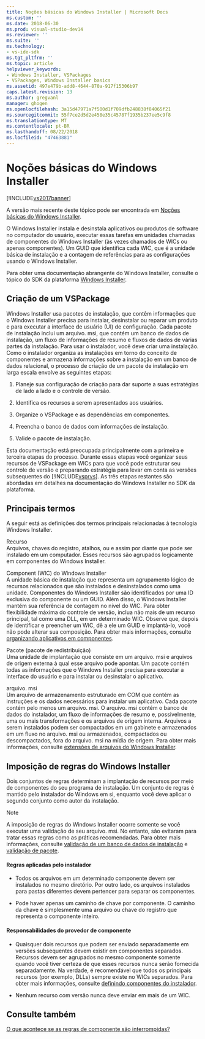 ```yaml
---
title: Noções básicas do Windows Installer | Microsoft Docs
ms.custom: ''
ms.date: 2018-06-30
ms.prod: visual-studio-dev14
ms.reviewer: ''
ms.suite: ''
ms.technology:
- vs-ide-sdk
ms.tgt_pltfrm: ''
ms.topic: article
helpviewer_keywords:
- Windows Installer, VSPackages
- VSPackages, Windows Installer basics
ms.assetid: 497e479b-add8-4644-870a-917f15306b97
caps.latest.revision: 13
ms.author: gregvanl
manager: ghogen
ms.openlocfilehash: 3a15d47971a7f500d1f709dfb248838f84065f21
ms.sourcegitcommit: 55f7ce2d5d2e458e35c45787f1935b237ee5c9f8
ms.translationtype: MT
ms.contentlocale: pt-BR
ms.lasthandoff: 08/22/2018
ms.locfileid: "47463881"
---
```

# <a name="windows-installer-basics"></a>Noções básicas do Windows Installer
[!INCLUDE[vs2017banner](../../includes/vs2017banner.md)]

A versão mais recente deste tópico pode ser encontrada em [Noções básicas do Windows Installer](https://docs.microsoft.com/visualstudio/extensibility/internals/windows-installer-basics).  
  
O Windows Installer instala e desinstala aplicativos ou produtos de software no computador do usuário, executar essas tarefas em unidades chamadas de componentes do Windows Installer (às vezes chamados de WICs ou apenas componentes). Um GUID que identifica cada WIC, que é a unidade básica de instalação e a contagem de referências para as configurações usando o Windows Installer.  
  
 Para obter uma documentação abrangente do Windows Installer, consulte o tópico do SDK da plataforma [Windows Installer](http://msdn.microsoft.com/library/aa372866.aspx).  
  
## <a name="authoring-a-vspackage"></a>Criação de um VSPackage  
 Windows Installer usa pacotes de instalação, que contêm informações que o Windows Installer precisa para instalar, desinstalar ou reparar um produto e para executar a interface de usuário (UI) de configuração. Cada pacote de instalação inclui um arquivo. msi, que contém um banco de dados de instalação, um fluxo de informações de resumo e fluxos de dados de várias partes da instalação. Para usar o instalador, você deve criar uma instalação. Como o instalador organiza as instalações em torno do conceito de componentes e armazena informações sobre a instalação em um banco de dados relacional, o processo de criação de um pacote de instalação em larga escala envolve as seguintes etapas:  
  
1.  Planeje sua configuração de criação para dar suporte a suas estratégias de lado a lado e o controle de versão.  
  
2.  Identifica os recursos a serem apresentados aos usuários.  
  
3.  Organize o VSPackage e as dependências em componentes.  
  
4.  Preencha o banco de dados com informações de instalação.  
  
5.  Valide o pacote de instalação.  
  
 Esta documentação está preocupada principalmente com a primeira e terceira etapas do processo. Durante essas etapas você organizar seus recursos de VSPackage em WICs para que você pode estruturar seu controle de versão e preparando estratégia para levar em conta as versões subsequentes do [!INCLUDE[vsprvs](../../includes/vsprvs-md.md)]. As três etapas restantes são abordadas em detalhes na documentação do Windows Installer no SDK da plataforma.  
  
## <a name="key-terms"></a>Principais termos  
 A seguir está as definições dos termos principais relacionadas à tecnologia Windows Installer.  
  
 Recurso  
 Arquivos, chaves do registro, atalhos, ou e assim por diante que pode ser instalado em um computador. Esses recursos são agrupados logicamente em componentes do Windows Installer.  
  
 Component (WIC) do Windows Installer  
 A unidade básica de instalação que representa um agrupamento lógico de recursos relacionados que são instalados e desinstalados como uma unidade. Componentes do Windows Installer são identificados por uma ID exclusiva do componente ou um GUID. Além disso, o Windows Installer mantém sua referência de contagem no nível do WIC. Para obter flexibilidade máxima do controle de versão, inclua não mais de um recurso principal, tal como uma DLL, em um determinado WIC. Observe que, depois de identificar e preencher um WIC, dê a ele um GUID e implantá-lo, você não pode alterar sua composição. Para obter mais informações, consulte [organizando aplicativos em componentes](http://msdn.microsoft.com/library/aa370561.aspx).  
  
 Pacote (pacote de redistribuição)  
 Uma unidade de implantação que consiste em um arquivo. msi e arquivos de origem externa à qual esse arquivo pode apontar. Um pacote contém todas as informações que o Windows Installer precisa para executar a interface do usuário e para instalar ou desinstalar o aplicativo.  
  
 arquivo. msi  
 Um arquivo de armazenamento estruturado em COM que contém as instruções e os dados necessários para instalar um aplicativo. Cada pacote contém pelo menos um arquivo. msi. O arquivo. msi contém o banco de dados do instalador, um fluxo de informações de resumo e, possivelmente, uma ou mais transformações e os arquivos de origem interna. Arquivos a serem instalados podem ser compactados em um gabinete e armazenados em um fluxo no arquivo. msi ou armazenados, compactados ou descompactados, fora do arquivo. msi na mídia de origem. Para obter mais informações, consulte [extensões de arquivos do Windows Installer](http://msdn.microsoft.com/library/aa372842\(VS.85\).aspx).  
  
## <a name="windows-installer-rules-enforcement"></a>Imposição de regras do Windows Installer  
 Dois conjuntos de regras determinam a implantação de recursos por meio de componentes do seu programa de instalação. Um conjunto de regras é mantido pelo instalador do Windows em si, enquanto você deve aplicar o segundo conjunto como autor da instalação.  
  
> [!NOTE]
>  A imposição de regras do Windows Installer ocorre somente se você executar uma validação de seu arquivo. msi. No entanto, são evitaram para tratar essas regras como as práticas recomendadas. Para obter mais informações, consulte [validação de um banco de dados de instalação](http://msdn.microsoft.com/library/aa372477\(VS.85\).aspx) e [validação de pacote](http://msdn.microsoft.com/library/aa370569\(VS.85\).aspx).  
  
#### <a name="installer-enforced-rules"></a>Regras aplicadas pelo instalador  
  
-   Todos os arquivos em um determinado componente devem ser instalados no mesmo diretório. Por outro lado, os arquivos instalados para pastas diferentes devem pertencer para separar os componentes.  
  
-   Pode haver apenas um caminho de chave por componente. O caminho da chave é simplesmente uma arquivo ou chave do registro que representa o componente inteiro.  
  
#### <a name="component-provider-responsibilities"></a>Responsabilidades do provedor de componente  
  
-   Quaisquer dois recursos que podem ser enviado separadamente em versões subsequentes devem existir em componentes separados. Recursos devem ser agrupados no mesmo componente somente quando você tiver certeza de que esses recursos nunca serão fornecida separadamente. Na verdade, é recomendável que todos os principais recursos (por exemplo, DLLs) sempre existe no WICs separados. Para obter mais informações, consulte [definindo componentes do instalador](http://msdn.microsoft.com/library/aa368269\(VS.85\).aspx).  
  
-   Nenhum recurso com versão nunca deve enviar em mais de um WIC.  
  
## <a name="see-also"></a>Consulte também  
 [O que acontece se as regras de componente são interrompidas?](http://msdn.microsoft.com/library/aa372795\(VS.85\).aspx)

